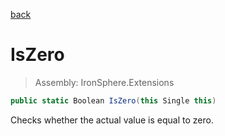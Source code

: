 ﻿

[back](/IronSphere.Extensions/types/FloatExtension)

# IsZero

> Assembly: IronSphere.Extensions

```csharp
public static Boolean IsZero(this Single this)
```

Checks whether the actual value is equal to zero.

 